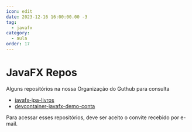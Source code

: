 ```yaml
---
icon: edit
date: 2023-12-16 16:00:00.00 -3
tag:
  - javafx
category:
  - aula
order: 17
---
```

# JavaFX Repos

Alguns repositórios na nossa Organização do Guthub para consulta
- [javafx-jpa-livros](https://github.com/20232-ifba-saj-ads-poo/javafx-jpa-livros)
- [devcontainer-javafx-demo-conta](https://github.com/20232-ifba-saj-ads-poo/devcontainer-javafx-demo-conta)

Para acessar esses repositórios, deve ser aceito o convite recebido por e-mail.

